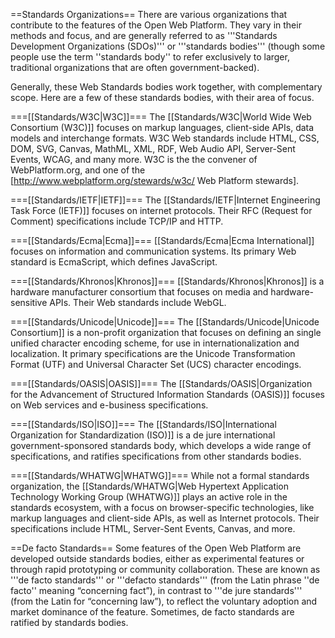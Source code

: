==Standards Organizations==
There are various organizations that contribute to the features of the Open Web Platform. They vary in their methods and focus, and are generally referred to as '''Standards Development Organizations (SDOs)''' or '''standards bodies''' (though some people use the term ''standards body'' to refer exclusively to larger, traditional organizations that are often government-backed).

Generally, these Web Standards bodies work together, with complementary scope. Here are a few of these standards bodies, with their area of focus.

===[[Standards/W3C|W3C]]===
The [[Standards/W3C|World Wide Web Consortium (W3C)]] focuses on markup languages, client-side APIs, data models and interchange formats. W3C Web standards include HTML, CSS, DOM, SVG, Canvas, MathML, XML, RDF, Web Audio API, Server-Sent Events, WCAG, and many more. W3C is the the convener of WebPlatform.org, and one of the [http://www.webplatform.org/stewards/w3c/ Web Platform stewards].

===[[Standards/IETF|IETF]]===
The [[Standards/IETF|Internet Engineering Task Force (IETF)]] focuses on internet protocols. Their RFC (Request for Comment) specifications include TCP/IP and HTTP. 

===[[Standards/Ecma|Ecma]]===
[[Standards/Ecma|Ecma International]] focuses on information and communication systems. Its primary Web standard is EcmaScript, which defines JavaScript.

===[[Standards/Khronos|Khronos]]===
[[Standards/Khronos|Khronos]] is a hardware manufacturer consortium that focuses on media and hardware-sensitive APIs. Their Web standards include WebGL.

===[[Standards/Unicode|Unicode]]===
The [[Standards/Unicode|Unicode Consortium]] is a non-profit organization that focuses on defining an single unified character encoding scheme, for use in internationalization and localization. It primary specifications are the Unicode Transformation Format (UTF) and Universal Character Set (UCS) character encodings.

===[[Standards/OASIS|OASIS]]===
The [[Standards/OASIS|Organization for the Advancement of Structured Information Standards (OASIS)]] focuses on Web services and e-business specifications.

===[[Standards/ISO|ISO]]===
The [[Standards/ISO|International Organization for Standardization (ISO)]] is a de jure international government-sponsored standards body, which develops a wide range of specifications, and ratifies specifications from other standards bodies.

===[[Standards/WHATWG|WHATWG]]===
While not a formal standards organization, the [[Standards/WHATWG|Web Hypertext Application Technology Working Group (WHATWG)]] plays an active role in the standards ecosystem, with a focus on browser-specific technologies, like markup languages and client-side APIs, as well as Internet protocols. Their specifications include HTML, Server-Sent Events, Canvas, and more.

==De facto Standards==
Some features of the Open Web Platform are developed outside standards bodies, either as experimental features or through rapid prototyping or community collaboration. These are known as '''de facto standards''' or '''defacto standards''' (from the Latin phrase ''de facto'' meaning “concerning fact”), in contrast to '''de jure standards''' (from the Latin for “concerning law”), to reflect the voluntary adoption and market dominance of the feature. Sometimes, de facto standards are ratified by standards bodies.